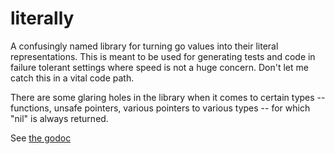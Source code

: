 # literally

A confusingly named library for turning go values into their literal representations. This is meant to be used for generating tests and code in failure tolerant settings where speed is not a huge concern. Don't let me catch this in a vital code path.

There are some glaring holes in the library when it comes to certain types -- functions, unsafe pointers, various pointers to various types -- for which "nil" is always returned.

See [the godoc](http://godoc.org/github.com/stevegutz/literally)
